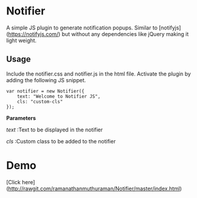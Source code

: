 # Notifier
A simple JS plugin to generate notification popups. Similar to [notifyjs] (https://notifyjs.com/) but without any dependencies like jQuery making it light weight.

## Usage
Include the notifier.css and notifier.js in the html file. Activate the plugin by adding the following JS snippet.

```
var notifier = new Notifier({
    text: "Welcome to Notifier JS",
    cls: "custom-cls"
});
```
**Parameters**

*text*   :Text to be displayed in the notifier

*cls*    :Custom class to be added to the notifier

# Demo 
[Click here] (http://rawgit.com/ramanathanmuthuraman/Notifier/master/index.html)
